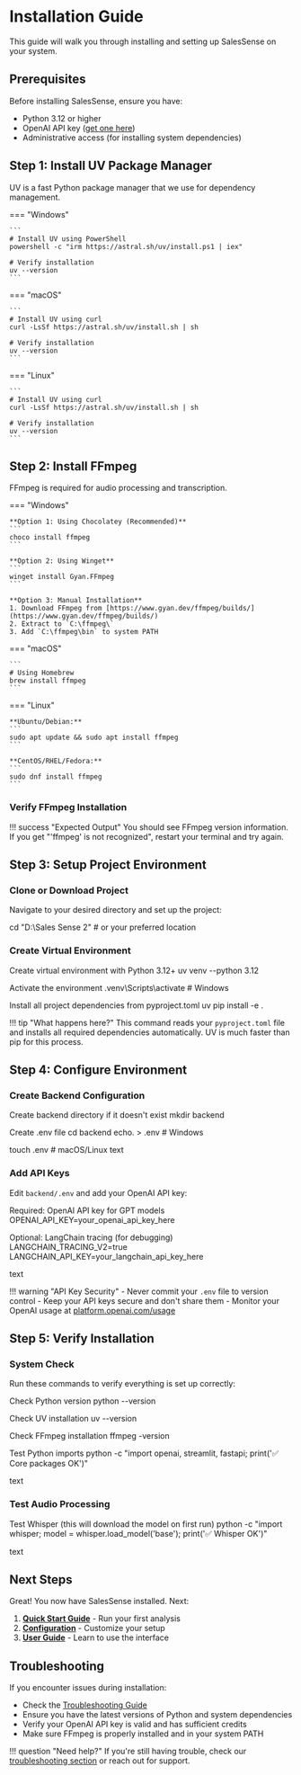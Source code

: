# Installation Guide

This guide will walk you through installing and setting up SalesSense on your system.

## Prerequisites

Before installing SalesSense, ensure you have:

- Python 3.12 or higher
- OpenAI API key ([get one here](https://platform.openai.com/api-keys))
- Administrative access (for installing system dependencies)

## Step 1: Install UV Package Manager

UV is a fast Python package manager that we use for dependency management.

=== "Windows"

    ```
    # Install UV using PowerShell
    powershell -c "irm https://astral.sh/uv/install.ps1 | iex"
    
    # Verify installation
    uv --version
    ```

=== "macOS"

    ```
    # Install UV using curl
    curl -LsSf https://astral.sh/uv/install.sh | sh
    
    # Verify installation
    uv --version
    ```

=== "Linux"

    ```
    # Install UV using curl
    curl -LsSf https://astral.sh/uv/install.sh | sh
    
    # Verify installation
    uv --version
    ```

## Step 2: Install FFmpeg

FFmpeg is required for audio processing and transcription.

=== "Windows"

    **Option 1: Using Chocolatey (Recommended)**
    ```
    choco install ffmpeg
    ```

    **Option 2: Using Winget**
    ```
    winget install Gyan.FFmpeg
    ```

    **Option 3: Manual Installation**
    1. Download FFmpeg from [https://www.gyan.dev/ffmpeg/builds/](https://www.gyan.dev/ffmpeg/builds/)
    2. Extract to `C:\ffmpeg\`
    3. Add `C:\ffmpeg\bin` to system PATH

=== "macOS"

    ```
    # Using Homebrew
    brew install ffmpeg
    ```

=== "Linux"

    **Ubuntu/Debian:**
    ```
    sudo apt update && sudo apt install ffmpeg
    ```

    **CentOS/RHEL/Fedora:**
    ```
    sudo dnf install ffmpeg
    ```

### Verify FFmpeg Installation


!!! success "Expected Output"
    You should see FFmpeg version information. If you get "'ffmpeg' is not recognized", restart your terminal and try again.

## Step 3: Setup Project Environment

### Clone or Download Project

Navigate to your desired directory and set up the project:

cd "D:\Sales Sense 2" # or your preferred location


### Create Virtual Environment

Create virtual environment with Python 3.12+
uv venv --python 3.12

Activate the environment
.venv\Scripts\activate # Windows

Install all project dependencies from pyproject.toml
uv pip install -e .


!!! tip "What happens here?"
    This command reads your `pyproject.toml` file and installs all required dependencies automatically. UV is much faster than pip for this process.

## Step 4: Configure Environment

### Create Backend Configuration

Create backend directory if it doesn't exist
mkdir backend

Create .env file
cd backend
echo. > .env # Windows

touch .env # macOS/Linux
text

### Add API Keys

Edit `backend/.env` and add your OpenAI API key:

Required: OpenAI API key for GPT models
OPENAI_API_KEY=your_openai_api_key_here

Optional: LangChain tracing (for debugging)
LANGCHAIN_TRACING_V2=true
LANGCHAIN_API_KEY=your_langchain_api_key_here

text

!!! warning "API Key Security"
    - Never commit your `.env` file to version control
    - Keep your API keys secure and don't share them
    - Monitor your OpenAI usage at [platform.openai.com/usage](https://platform.openai.com/usage)

## Step 5: Verify Installation

### System Check

Run these commands to verify everything is set up correctly:

Check Python version
python --version

Check UV installation
uv --version

Check FFmpeg installation
ffmpeg -version

Test Python imports
python -c "import openai, streamlit, fastapi; print('✅ Core packages OK')"

text

### Test Audio Processing

Test Whisper (this will download the model on first run)
python -c "import whisper; model = whisper.load_model('base'); print('✅ Whisper OK')"

text

## Next Steps

Great! You now have SalesSense installed. Next:

1. **[Quick Start Guide](quick-start.md)** - Run your first analysis
2. **[Configuration](configuration.md)** - Customize your setup  
3. **[User Guide](user-guide/uploading.md)** - Learn to use the interface

## Troubleshooting

If you encounter issues during installation:

- Check the [Troubleshooting Guide](development/troubleshooting.md)
- Ensure you have the latest versions of Python and system dependencies
- Verify your OpenAI API key is valid and has sufficient credits
- Make sure FFmpeg is properly installed and in your system PATH

!!! question "Need help?"
    If you're still having trouble, check our [troubleshooting section](development/troubleshooting.md) or reach out for support.

